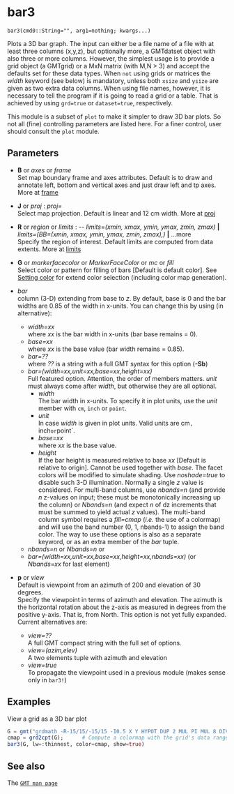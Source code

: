 # bar3

	bar3(cmd0::String="", arg1=nothing; kwargs...)

Plots a 3D bar graph. The input can either be a file name of a file with at least three columns (x,y,z),
but optionally more, a GMTdatset object with also three or more columns. However, the simplest usage is
to provide a grid object (a GMTgrid) or a MxN matrix (with M,N > 3) and accept the defaults set for these
data types. When `not` using grids or matrices the *width* keyword (see below) is mandatory, unless both
`xsize` and `ysize` are given as two extra data columns. When using file names, however, it is necessary
to tell the program if it is going to read a grid or a table. That is achieved by using ``grd=true`` or
``dataset=true``, respectively.

This module is a subset of `plot` to make it simpler to draw 3D bar plots. So not all (fine)
controlling parameters are listed here. For a finer control, user should consult the `plot` module.

Parameters
----------

- **B** or *axes* or *frame*\
  Set map boundary frame and axes attributes. Default is to draw and annotate left, bottom and vertical
  axes and just draw left and tp axes. More at [frame](@ref)

- **J** or *proj* : *proj=<parameters>*\
  Select map projection. Default is linear and 12 cm width. More at [proj](@ref)

- **R** or *region* or *limits* : -- *limits=(xmin, xmax, ymin, ymax, zmin, zmax)* **|** *limits=(BB=(xmin, xmax, ymin, ymax, zmin, zmax),)*
   **|** ...more\
   Specify the region of interest. Default limits are computed from data extents. More at [limits](@ref)

- **G** or *markerfacecolor* or *MarkerFaceColor* or *mc* or *fill*\
   Select color or pattern for filling of bars [Default is default color]. See [Setting color](@ref) for extend
   color selection (including color map generation).

- *bar*\
   column (3-D) extending from base to *z*. By default, base is 0 and the bar widths are 0.85 of the width in
   x-units. You can change this by using (in alternative):
     - *width=xx*\
        where *xx* is the bar width in x-units (bar base remains = 0).
     - *base=xx*\
        where *xx* is the base value (bar width remains = 0.85).
     - *bar=??*\
        where *??* is a string with a full GMT syntax for this option (**-Sb**)
     - *bar=(width=xx,unit=xx,base=xx,height=xx)*\
        Full featured option. Attention, the order of members matters. *unit* must always come after *width*,
        but otherwise they are all optional.
       - *width*\
          The bar width in x-units. To specify it in plot units, use the *unit* member with `cm`, `inch` or `point`.
       - *unit*\
          In case *width* is given in plot units. Valid units are cm`, `inch` or `point`.
       - *base=xx*\
          where *xx* is the base value.
       - *height*\
          If the bar height is measured relative to base *xx* [Default is relative to origin].
          Cannot be used together with *base*.
   The facet colors will be modified to simulate shading. Use *noshade=true* to disable such 3-D illumination.
   Normally a single *z* value is considered. For multi-band columns, use *nbands=n* (and provide *n* z-values
   on input; these must be monotonically increasing up the column) or *Nbands=n* (and expect *n* of dz
   increments that must be summed to yield actual *z* values). The multi-band column symbol requires a
   *fill=cmap* (*i.e.* the use of a colormap) and will use the band number (0, 1, nbands-1) to assign the band
   color. The way to use these options is also as a separate keyword, or as an extra member of the *bar* tuple.
     - *nbands=n* or *Nbands=n*
   or
     - *bar=(width=xx,unit=xx,base=xx,height=xx,nbands=xx)*  (or *Nbands=xx* for last element)

- **p** or *view*\
   Default is viewpoint from an azimuth of 200 and elevation of 30 degrees.\
   Specify the viewpoint in terms of azimuth and elevation. The azimuth is the horizontal rotation about the z-axis as measured in degrees from the positive y-axis. That is, from North. This option is not yet fully
   expanded. Current alternatives are:
     - *view=??*\
        A full GMT compact string with the full set of options.
     - *view=(azim,elev)*\
        A two elements tuple with azimuth and elevation
     - *view=true*\
        To propagate the viewpoint used in a previous module (makes sense only in ``bar3!``)

Examples
--------

View a grid as a 3D bar plot

```julia
G = gmt("grdmath -R-15/15/-15/15 -I0.5 X Y HYPOT DUP 2 MUL PI MUL 8 DIV COS EXCH NEG 10 DIV EXP MUL =");
cmap = grd2cpt(G);      # Compute a colormap with the grid's data range
bar3(G, lw=:thinnest, color=cmap, show=true)
```

See also
--------

The [`GMT man page`](https://gmt.soest.hawaii.edu/doc/latest/plot.html)